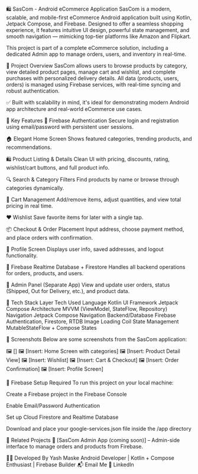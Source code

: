 🛍️ SasCom - Android eCommerce Application
SasCom is a modern, scalable, and mobile-first eCommerce Android application built using Kotlin, Jetpack Compose, and Firebase. Designed to offer a seamless shopping experience, it features intuitive UI design, powerful state management, and smooth navigation — mimicking top-tier platforms like Amazon and Flipkart.

This project is part of a complete eCommerce solution, including a dedicated Admin app to manage orders, users, and inventory in real-time.

🚀 Project Overview
SasCom allows users to browse products by category, view detailed product pages, manage cart and wishlist, and complete purchases with personalized delivery details. All data (products, users, orders) is managed using Firebase services, with real-time syncing and robust authentication.

✅ Built with scalability in mind, it's ideal for demonstrating modern Android app architecture and real-world eCommerce use cases.

📱 Key Features
🔐 Firebase Authentication
Secure login and registration using email/password with persistent user sessions.

🏠 Elegant Home Screen
Shows featured categories, trending products, and recommendations.

🛍️ Product Listing & Details
Clean UI with pricing, discounts, rating, wishlist/cart buttons, and full product info.

🔍 Search & Category Filters
Find products by name or browse through categories dynamically.

🛒 Cart Management
Add/remove items, adjust quantities, and view total pricing in real time.

❤️ Wishlist
Save favorite items for later with a single tap.

📦 Checkout & Order Placement
Input address, choose payment method, and place orders with confirmation.

👤 Profile Screen
Displays user info, saved addresses, and logout functionality.

📡 Firebase Realtime Database + Firestore
Handles all backend operations for orders, products, and users.

📲 Admin Panel (Separate App)
View and update user orders, status (Shipped, Out for Delivery, etc.), and product data.

🧰 Tech Stack
Layer	Tech Used
Language	Kotlin
UI Framework	Jetpack Compose
Architecture	MVVM (ViewModel, StateFlow, Repository)
Navigation	Jetpack Compose Navigation
Backend/Database	Firebase Authentication, Firestore, RTDB
Image Loading	Coil
State Management	MutableStateFlow + Compose States

📸 Screenshots
Below are some screenshots from the SasCom application:


🖼️ []
🖼️ [Insert: Home Screen with categories]
🖼️ [Insert: Product Detail View]
🖼️ [Insert: Wishlist]
🖼️ [Insert: Cart & Checkout]
🖼️ [Insert: Order Confirmation]
🖼️ [Insert: Profile Screen]

🔐 Firebase Setup Required
To run this project on your local machine:

Create a Firebase project in the Firebase Console

Enable Email/Password Authentication

Set up Cloud Firestore and Realtime Database

Download and place your google-services.json file inside the /app directory

📂 Related Projects
🔧 [SasCom Admin App (coming soon)] – Admin-side interface to manage orders and products from Firebase.

👨‍💻 Developed By
Yash Maske
Android Developer | Kotlin + Compose Enthusiast | Firebase Builder
📬 Email Me
🔗 LinkedIn

